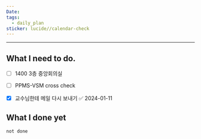 ```yaml
---
Date: 
tags:
  - daily_plan
sticker: lucide//calendar-check
---
```

---
## What I need to do.

- [ ] 1400 3층 중앙회의실
- [ ] PPMS-VSM cross check
- [x] 교수님한테 메일 다시 보내기 ✅ 2024-01-11



## What I done yet
```tasks
not done
```
